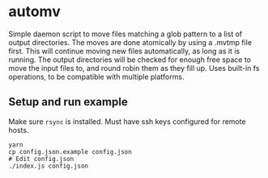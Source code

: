 # automv

Simple daemon script to move files matching a glob pattern to a list of output directories. The moves are done atomically by using a .mvtmp file first. This will continue moving new files automatically, as long as it is running. The output directories will be checked for enough free space to move the input files to, and round robin them as they fill up. Uses built-in fs operations, to be compatible with multiple platforms.

## Setup and run example

Make sure `rsync` is installed. Must have ssh keys configured for remote hosts.

```
yarn
cp config.json.example config.json
# Edit config.json
./index.js config.json
```
